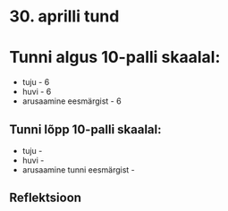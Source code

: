# 30. aprilli tund

# Tunni algus 10-palli skaalal:

-   tuju - 6
-   huvi - 6
-   arusaamine eesmärgist - 6

## Tunni lõpp 10-palli skaalal:

-   tuju -
-   huvi -
-   arusaamine tunni eesmärgist -

## Reflektsioon
